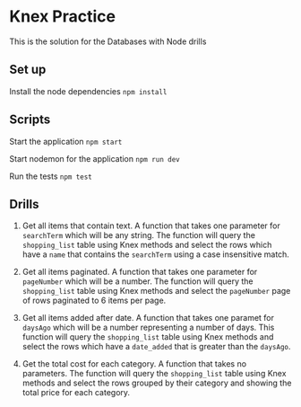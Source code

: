 # Knex Practice

This is the solution for the Databases with Node drills

## Set up

Install the node dependencies `npm install`

## Scripts

Start the application `npm start`

Start nodemon for the application `npm run dev`

Run the tests `npm test`

## Drills

1. Get all items that contain text. A function that takes one parameter for `searchTerm` which will be any string. The function will query the `shopping_list` table using Knex methods and select the rows which have a `name` that contains the `searchTerm` using a case insensitive match.

2. Get all items paginated. A function that takes one parameter for `pageNumber` which will be a number. The function will query the `shopping_list` table using Knex methods and select the `pageNumber` page of rows paginated to 6 items per page.

3. Get all items added after date. A function that takes one paramet for `daysAgo` which will be a number representing a number of days. This function will query the `shopping_list` table using Knex methods and select the rows which have a `date_added` that is greater than the `daysAgo`.

4. Get the total cost for each category. A function that takes no parameters. The function will query the `shopping_list` table using Knex methods and select the rows grouped by their category and showing the total price for each category.